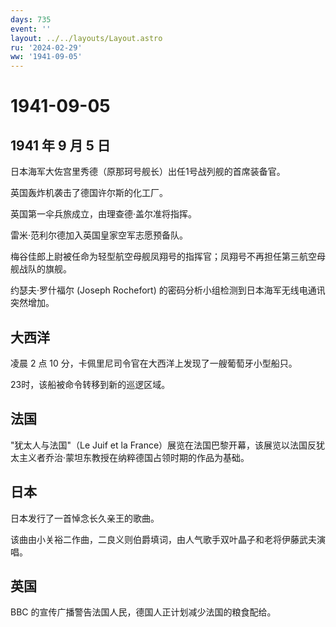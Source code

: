 ```yaml
---
days: 735
event: ''
layout: ../../layouts/Layout.astro
ru: '2024-02-29'
ww: '1941-09-05'
---
```


# 1941-09-05

## 1941 年 9 月 5 日

日本海军大佐宫里秀德（原那珂号舰长）出任1号战列舰的首席装备官。

英国轰炸机袭击了德国许尔斯的化工厂。

英国第一伞兵旅成立，由理查德·盖尔准将指挥。

雷米·范利尔德加入英国皇家空军志愿预备队。

梅谷佳郎上尉被任命为轻型航空母舰凤翔号的指挥官；凤翔号不再担任第三航空母舰战队的旗舰。

约瑟夫·罗什福尔 (Joseph Rochefort)
的密码分析小组检测到日本海军无线电通讯突然增加。

## 大西洋

凌晨 2 点 10 分，卡佩里尼司令官在大西洋上发现了一艘葡萄牙小型船只。

23时，该船被命令转移到新的巡逻区域。

## 法国

"犹太人与法国"（Le Juif et la
France）展览在法国巴黎开幕，该展览以法国反犹太主义者乔治·蒙坦东教授在纳粹德国占领时期的作品为基础。

## 日本

日本发行了一首悼念长久亲王的歌曲。

该曲由小关裕二作曲，二良义则伯爵填词，由人气歌手双叶晶子和老将伊藤武夫演唱。

## 英国

BBC 的宣传广播警告法国人民，德国人正计划减少法国的粮食配给。